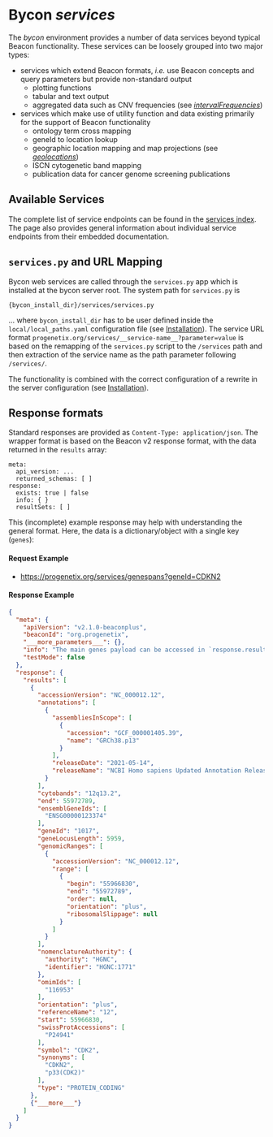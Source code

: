 # Bycon <i>services</i>

The _bycon_ environment provides a number of data services beyond typical Beacon
functionality. These services can be loosely grouped into two major types:

* services which extend Beacon formats, _i.e._ use Beacon concepts and query
  parameters but provide non-standard output
    - plotting functions
    - tabular and text output
    - aggregated data such as CNV frequencies (see [_intervalFrequencies_](/bycon-services/intervalFrequencies))
* services which make use of utility function and data existing primarily for the
  support of Beacon functionality
    - ontology term cross mapping
    - geneId to location lookup
    - geographic location mapping and map projections (see [_geolocations_](/bycon-services/geolocations))
    - ISCN cytogenetic band mapping
    - publication data for cancer genome screening publications

## Available Services

The complete list of service endpoints can be found in the [services index](/generated/services).
The page also provides general information about individual service endpoints from their
embedded documentation.

## `services.py` and URL Mapping

Bycon web services are called through the `services.py` app which is installed
at the bycon server root. The system path for `services.py` is

```
{bycon_install_dir}/services/services.py
```

... where `bycon_install_dir` has to be user defined inside the `local/local_paths.yaml`
configuration file (see [Installation](/installation)). The service URL format `progenetix.org/services/__service-name__?parameter=value`
is based on the remapping of the `services.py` script to the `/services` path and
then extraction of the service name as the path parameter following `/services/`.

The functionality is combined with the correct configuration of a 
rewrite in the server configuration (see [Installation](/installation)).

## Response formats

Standard responses are provided as `Content-Type: application/json`. The wrapper
format is based on the Beacon v2 response format, with the data returned in the
`results` array: 

```
meta:
  api_version: ...
  returned_schemas: [ ]
response:
  exists: true | false
  info: { }
  resultSets: [ ]
```

This (incomplete) example response may help with understanding the general
format. Here, the data is a dictionary/object with a single key (`genes`):

#### Request  Example

* <https://progenetix.org/services/genespans?geneId=CDKN2>

#### Response Example

```json
{
  "meta": {
    "apiVersion": "v2.1.0-beaconplus",
    "beaconId": "org.progenetix",
    "___more_parameters___": {},
    "info": "The main genes payload can be accessed in `response.results`.\n",
    "testMode": false
  },
  "response": {
    "results": [
      {
        "accessionVersion": "NC_000012.12",
        "annotations": [
          {
            "assembliesInScope": [
              {
                "accession": "GCF_000001405.39",
                "name": "GRCh38.p13"
              }
            ],
            "releaseDate": "2021-05-14",
            "releaseName": "NCBI Homo sapiens Updated Annotation Release 109.20210514"
          }
        ],
        "cytobands": "12q13.2",
        "end": 55972789,
        "ensemblGeneIds": [
          "ENSG00000123374"
        ],
        "geneId": "1017",
        "geneLocusLength": 5959,
        "genomicRanges": [
          {
            "accessionVersion": "NC_000012.12",
            "range": [
              {
                "begin": "55966830",
                "end": "55972789",
                "order": null,
                "orientation": "plus",
                "ribosomalSlippage": null
              }
            ]
          }
        ],
        "nomenclatureAuthority": {
          "authority": "HGNC",
          "identifier": "HGNC:1771"
        },
        "omimIds": [
          "116953"
        ],
        "orientation": "plus",
        "referenceName": "12",
        "start": 55966830,
        "swissProtAccessions": [
          "P24941"
        ],
        "symbol": "CDK2",
        "synonyms": [
          "CDKN2",
          "p33(CDK2)"
        ],
        "type": "PROTEIN_CODING"
      },
      {"___more___"}
    ]
  }
}
```
